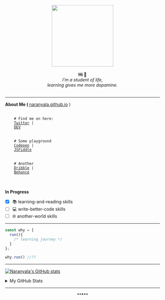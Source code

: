
<div style="text-align:center;" align="center">
    <img src="https://avatars.githubusercontent.com/u/25216912?s=400&u=7c418155a7e26c2b9f9ce89e3dd5b3b95594f1a3&v=4" width="200" height="200"/>
</div>


<br>
<div align="center">
    <b>Hi &#128075;</b>
    <br>
    <i>I'm a student of life,<br>learning gives me more dopamine.</i>
</div>
<br>

<hr>
<b>About Me ( </b> <a target="_blank" href="http://naranyala.github.io">naranyala.github.io</a> )
<br>

<br>

<code>
    # Find me on here:
    <a target="_blank" href="http://www.twitter.com/gema_naranyala">Twitter</a> | 
    <a target="_blank" href="https://dev.to/fudzermifthakul">DEV</a>
</code>
<br>
<code>
    # Some playground
    <a target="_blank" href="https://codepen.io/naranyala">Codepen</a> | 
    <a target="_blank" href="https://jsfiddle.net/user/naranyala">JSFiddle</a>
</code>
<br>
<code>
    # Another
    <a target="_blank" href="https://dribbble.com/naranyala">Dribble</a> | 
    <a target="_blank" href="https://www.behance.net/fudzermifthak">Behance</a>
</code>

<br>
<br>

<b>In Progress</b>

- [x] :books: learning-and-reading skills
- [ ] :computer: write-better-code skills
- [ ] :globe_with_meridians: another-world skills

<hr>

```javascript
const why = {
  run(){
    /* learning journey */
  }
};

why.run() //??
```

<blockquote>
</blockquote>
<hr>

[![Naranyala's GitHub stats](https://github-readme-stats.vercel.app/api/top-langs/?username=naranyala&layout=compact&show_icons=true&hide_border=false&theme=github_light)](https://github.com/anuraghazra/github-readme-stats)

<details>
<summary>My GitHub Stats</summary>

[![Naranyala's GitHub stats](https://github-readme-stats.vercel.app/api?username=naranyala&layout=compact&show_icons=true&hide_border=false&theme=github_light)](https://github.com/anuraghazra/github-readme-stats)

</details>

<hr>
<div align="center">**<b>*</b>**</div>
